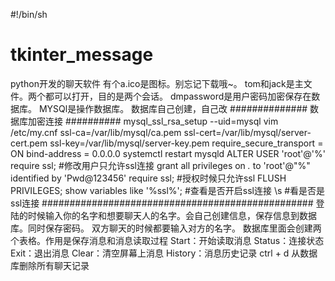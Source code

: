 #!/bin/sh
# tkinter_message
python开发的聊天软件
有个a.ico是图标。别忘记下载哦~。
tom和jack是主文件。两个都可以打开，目的是两个会话。
dmpassword是用户密码加密保存在数据库。
MYSQl是操作数据库。
数据库自己创建，自己改
##############    数据库加密连接   ##########
mysql_ssl_rsa_setup --uid=mysql
vim /etc/my.cnf
ssl-ca=/var/lib/mysql/ca.pem
ssl-cert=/var/lib/mysql/server-cert.pem
ssl-key=/var/lib/mysql/server-key.pem
require_secure_transport = ON
bind-address = 0.0.0.0
systemctl  restart mysqld
ALTER USER 'root'@'%' require ssl;                                        #修改用户只允许ssl连接 
grant all privileges on *.* to 'root'@"%" identified by 'Pwd@123456' require ssl;    #授权时候只允许ssl
FLUSH PRIVILEGES;
show variables like '%ssl%';   #查看是否开启ssl连接
\s                              #看是否是ssl连接
#################################################
登陆的时候输入你的名字和想要聊天人的名字。会自己创建信息，保存信息到数据库。同时保存密码。
双方聊天的时候都要输入对方的名字。
数据库里面会创建两个表格。作用是保存消息和消息读取过程
Start：开始读取消息
Status：连接状态
Exit：退出消息
Clear：清空屏幕上消息
History：消息历史记录
ctrl + d 从数据库删除所有聊天记录

